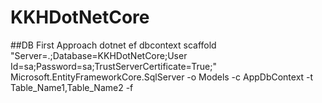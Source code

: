 # KKHDotNetCore
##DB First Approach
dotnet ef dbcontext scaffold "Server=.;Database=KKHDotNetCore;User Id=sa;Password=sa;TrustServerCertificate=True;" Microsoft.EntityFrameworkCore.SqlServer -o Models -c AppDbContext -t Table_Name1,Table_Name2 -f